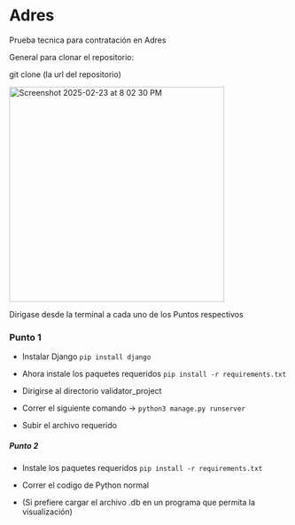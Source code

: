 # Adres
Prueba tecnica para contratación en Adres

General para clonar el repositorio:

git clone (la url del repositorio)

<img width="388" alt="Screenshot 2025-02-23 at 8 02 30 PM" src="https://github.com/user-attachments/assets/88cf60e8-0444-4748-aa8b-d74ac9ff89d5" />

Dirigase desde la terminal a cada uno de los Puntos respectivos

### Punto 1 

- Instalar Django ```pip install django```

- Ahora instale los paquetes requeridos ```pip install -r requirements.txt```

- Dirigirse al directorio validator_project

- Correr el siguiente comando -> ```python3 manage.py runserver```

- Subir el archivo requerido

##### Punto 2 #####

- Instale los paquetes requeridos ```pip install -r requirements.txt```

- Correr el codigo de Python normal

- (Si prefiere cargar el archivo .db en un programa que permita la visualización)
